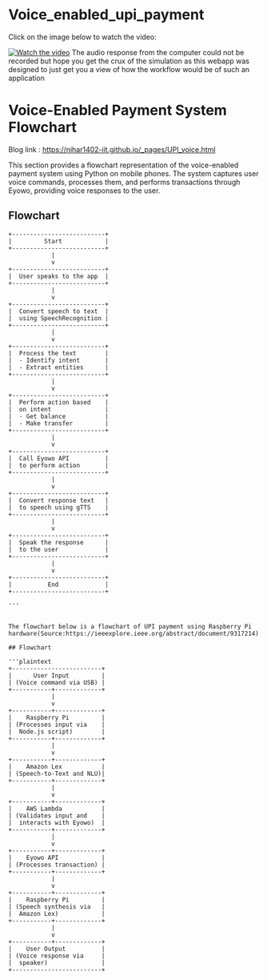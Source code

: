 # Voice_enabled_upi_payment

Click on the image below to watch the video:

[![Watch the video](https://github.com/user-attachments/assets/12109dea-4cd2-412e-b3cf-8c34a5dae19b)](https://drive.google.com/file/d/11--6V_XTbVQDYDbSfbG5CmlAzz6ltXyo/view?usp=sharing)
The audio response from the computer could not be recorded but hope you get the crux of the simulation as this webapp was designed to just get you a view of how the workflow would be of such an application 
# Voice-Enabled Payment System Flowchart
Blog link : https://nihar1402-iit.github.io/_pages/UPI_voice.html

This section provides a flowchart representation of the voice-enabled payment system using Python on mobile phones. The system captures user voice commands, processes them, and performs transactions through Eyowo, providing voice responses to the user.

## Flowchart

```plaintext
+--------------------------+
|         Start            |
+--------------------------+
            |
            v
+--------------------------+
|  User speaks to the app  |
+--------------------------+
            |
            v
+--------------------------+
|  Convert speech to text  |
|  using SpeechRecognition |
+--------------------------+
            |
            v
+--------------------------+
|  Process the text        |
|  - Identify intent       |
|  - Extract entities      |
+--------------------------+
            |
            v
+--------------------------+
|  Perform action based    |
|  on intent               |
|  - Get balance           |
|  - Make transfer         |
+--------------------------+
            |
            v
+--------------------------+
|  Call Eyowo API          |
|  to perform action       |
+--------------------------+
            |
            v
+--------------------------+
|  Convert response text   |
|  to speech using gTTS    |
+--------------------------+
            |
            v
+--------------------------+
|  Speak the response      |
|  to the user             |
+--------------------------+
            |
            v
+--------------------------+
|          End             |
+--------------------------+

'''


The flowchart below is a flowchart of UPI payment using Raspberry Pi hardware(Source:https://ieeexplore.ieee.org/abstract/document/9317214)

## Flowchart

'''plaintext
+-------------------------+
|      User Input         |
| (Voice command via USB) |
+-----------+-------------+
            |
            v
+-----------+-------------+
|    Raspberry Pi         |
| (Processes input via    |
|  Node.js script)        |
+-----------+-------------+
            |
            v
+-----------+-------------+
|    Amazon Lex           |
| (Speech-to-Text and NLU)|
+-----------+-------------+
            |
            v
+-----------+-------------+
|    AWS Lambda           |
| (Validates input and    |
|  interacts with Eyowo)  |
+-----------+-------------+
            |
            v
+-----------+-------------+
|    Eyowo API            |
| (Processes transaction) |
+-----------+-------------+
            |
            v
+-----------+-------------+
|    Raspberry Pi         |
| (Speech synthesis via   |
|  Amazon Lex)            |
+-----------+-------------+
            |
            v
+-----------+-------------+
|    User Output          |
| (Voice response via     |
|  speaker)               |
+-------------------------+




